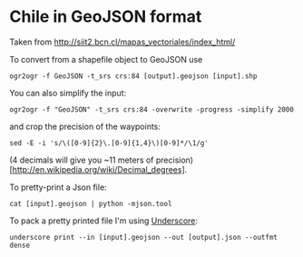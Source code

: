 Chile in GeoJSON format
=======================

Taken from http://siit2.bcn.cl/mapas_vectoriales/index_html/

To convert from a shapefile object to GeoJSON use

```
ogr2ogr -f GeoJSON -t_srs crs:84 [output].geojson [input].shp
```

You can also simplify the input:

```
ogr2ogr -f "GeoJSON" -t_srs crs:84 -overwrite -progress -simplify 2000
```

and crop the precision of the waypoints:

```
sed -E -i 's/\([0-9]{2}\.[0-9]{1,4}\)[0-9]*/\1/g'
```

(4 decimals will give you ~11 meters of precision)[http://en.wikipedia.org/wiki/Decimal_degrees].

To pretty-print a Json file:

```
cat [input].geojson | python -mjson.tool
```

To pack a pretty printed file I'm using [Underscore](https://github.com/ddopson/underscore-cli):

```
underscore print --in [input].geojson --out [output].json --outfmt dense
```
